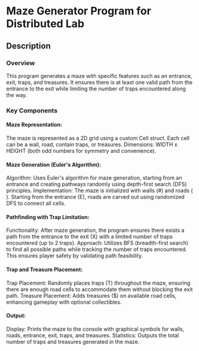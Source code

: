 # Maze Generator Program for Distributed Lab
## Description
### Overview
This program generates a maze with specific features such as an entrance, exit, traps, and treasures. It ensures there is at least one valid path from the entrance to the exit while limiting the number of traps encountered along the way.

### Key Components
#### Maze Representation:
The maze is represented as a 2D grid using a custom Cell struct. Each cell can be a wall, road, contain traps, or treasures.
Dimensions: WIDTH x HEIGHT (both odd numbers for symmetry and convenience).
#### Maze Generation (Euler's Algorithm):
Algorithm: Uses Euler's algorithm for maze generation, starting from an entrance and creating pathways randomly using depth-first search (DFS) principles.
Implementation: The maze is initialized with walls (#) and roads ( ). Starting from the entrance (E), roads are carved out using randomized DFS to connect all cells.
#### Pathfinding with Trap Limitation:
Functionality: After maze generation, the program ensures there exists a path from the entrance to the exit (X) with a limited number of traps encountered (up to 2 traps).
Approach: Utilizes BFS (breadth-first search) to find all possible paths while tracking the number of traps encountered. This ensures player safety by validating path feasibility.
#### Trap and Treasure Placement:
Trap Placement: Randomly places traps (T) throughout the maze, ensuring there are enough road cells to accommodate them without blocking the exit path.
Treasure Placement: Adds treasures ($) on available road cells, enhancing gameplay with optional collectibles.
#### Output:
Display: Prints the maze to the console with graphical symbols for walls, roads, entrance, exit, traps, and treasures.
Statistics: Outputs the total number of traps and treasures generated in the maze.